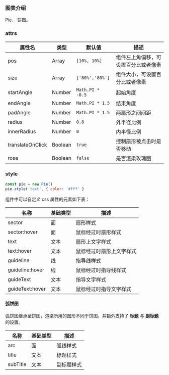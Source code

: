 ### 图表介绍

Pie， 饼图。

### attrs

| 属性名           | 类型    | 默认值           | 描述                                 |
| ---------------- | ------- | ---------------- | ------------------------------------ |
| pos              | Array   | `[10%, 10%]`     | 组件左上角偏移，可设置百分比或者像素 |
| size             | Array   | `['80%','80%']`  | 组件大小，可设置百分比或者像素       |
| startAngle       | Number  | `Math.PI * -0.5` | 起始角度                             |
| endAngle         | Number  | `Math.PI * 1.5`  | 结束角度                             |
| padAngle         | Number  | `Math.PI * 1.5`  | 两扇形之间间距                       |
| radius           | Number  | `0.8`            | 外半径比例                           |
| innerRadius      | Number  | `0`              | 内半径比例                           |
| translateOnClick | Boolean | `true`           | 控制扇形被点击时是否移动             |
| rose             | Boolean | `false`          | 是否渲染玫瑰图                       |

### style

```javascript
const pie = new Pie()
pie.style('text', { color: '#fff' }
```

组件中可以自定义 css 属性的元素如下表：

| 名称            | 基础类型 | 描述                     |
| --------------- | -------- | ------------------------ |
| sector          | 面       | 扇形样式                 |
| sector:hover    | 面       | 鼠标经过时扇形样式       |
| text            | 文本     | 扇形上文字样式           |
| text:hover      | 文本     | 鼠标经过时扇形上文字样式 |
| guideline       | 线       | 指导线样式               |
| guideline:hover | 线       | 鼠标经过时指导线样式     |
| guideText       | 文本     | 指导文字样式             |
| guideText:hover | 文本     | 鼠标经过时指导文字样式   |

#### 弧饼图

弧饼图继承至饼图，渲染所用的图形不同于饼图，并额外支持了 **标题** 与 **副标题** 的设置。

| 名称     | 基础类型 | 描述       |
| -------- | -------- | ---------- |
| arc      | 面       | 弧线样式   |
| title    | 文本     | 标题样式   |
| subTitle | 文本     | 副标题样式 |
